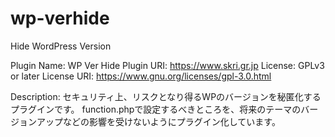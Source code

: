 # wp-verhide
Hide WordPress Version

Plugin Name: WP Ver Hide
Plugin URI: https://www.skri.gr.jp
License: GPLv3 or later
License URI: https://www.gnu.org/licenses/gpl-3.0.html

Description: 
セキュリティ上、リスクとなり得るWPのバージョンを秘匿化するプラグインです。
function.phpで設定するべきところを、将来のテーマのバージョンアップなどの影響を受けないようにプラグイン化しています。
